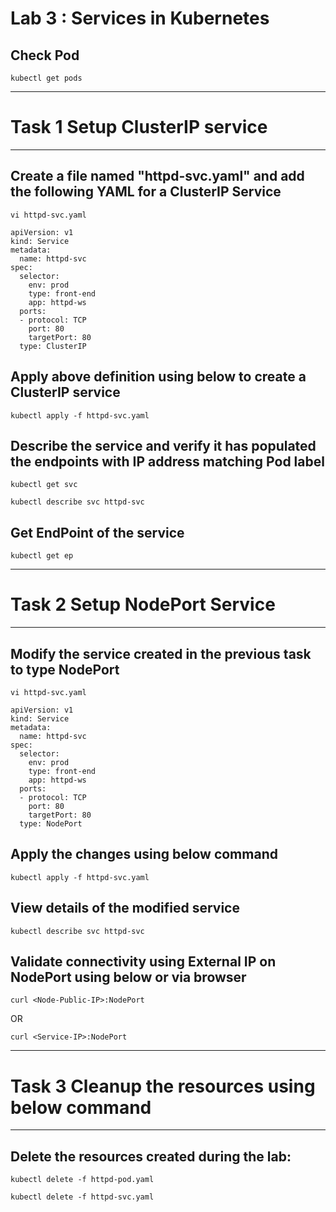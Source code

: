 Lab 3 : Services in Kubernetes
=============================================================

## Check  Pod
```
kubectl get pods
```

----------------------------------------------------------------------
# Task 1  Setup ClusterIP service
----------------------------------------------------------------------

## Create a file named "httpd-svc.yaml" and add the following YAML for a ClusterIP Service
```
vi httpd-svc.yaml
```
```
apiVersion: v1
kind: Service
metadata:
  name: httpd-svc
spec:
  selector:
    env: prod
    type: front-end
    app: httpd-ws
  ports:
  - protocol: TCP
    port: 80
    targetPort: 80
  type: ClusterIP

```
## Apply above definition using below to create a ClusterIP service
```
kubectl apply -f httpd-svc.yaml
```
## Describe the service and verify it has populated the endpoints with IP address matching Pod label
```
kubectl get svc
```
```
kubectl describe svc httpd-svc
```
## Get EndPoint of the service
```
kubectl get ep  
```

------------------------------------------------------------------------------
# Task 2  Setup NodePort Service
------------------------------------------------------------------------------

## Modify the service created in the previous task to type NodePort
```
vi httpd-svc.yaml
```
```
apiVersion: v1
kind: Service
metadata:
  name: httpd-svc
spec:
  selector:
    env: prod
    type: front-end
    app: httpd-ws
  ports:
  - protocol: TCP
    port: 80
    targetPort: 80
  type: NodePort
```

## Apply the changes using below command
```
kubectl apply -f httpd-svc.yaml
```
## View details of the modified service
```
kubectl describe svc httpd-svc
```
## Validate connectivity using External IP on NodePort using below or via browser
```
curl <Node-Public-IP>:NodePort
```
OR
```
curl <Service-IP>:NodePort
```

--------------------------------------------------------------------------------
# Task 3 Cleanup the resources using below command
----------------------------------------------------------------------------------
## Delete the resources created during the lab:
```
kubectl delete -f httpd-pod.yaml
```
```
kubectl delete -f httpd-svc.yaml
```
